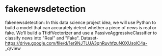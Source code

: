 # fakenewsdetection
fakenewsdetection: In this data science project idea, we will use Python to build a  model that can accurately detect whether a piece of news is real or fake. We'll build a TfidfVectorizer and use a PassiveAggressiveClassifier to classify news  into "Real" and "Fake".
Dataset- https://drive.google.com/file/d/1er9NJTLUA3qnRuyhfzuNOXUsolC4a- _q/view 

